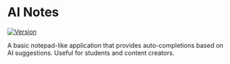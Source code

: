 # AI Notes

[![Version](https://img.shields.io/badge/version-0.1-blue.svg)]()

A basic notepad-like application that provides auto-completions based on AI suggestions. Useful for students and content creators.
